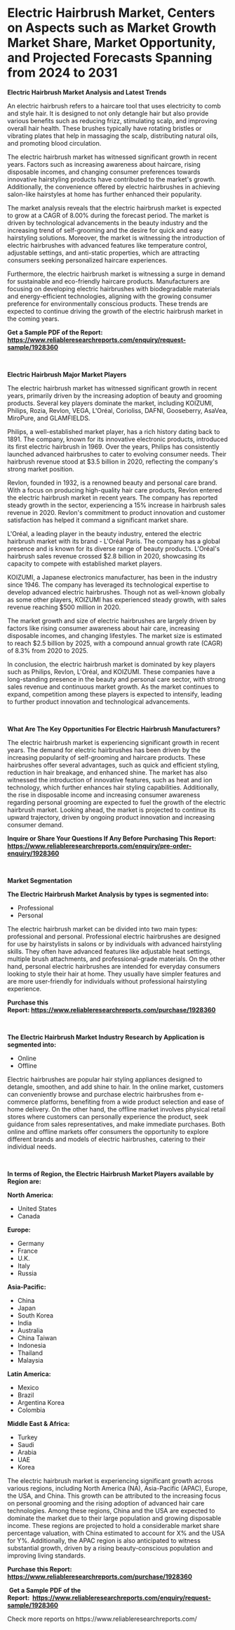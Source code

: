 <p><h1>Electric Hairbrush Market, Centers on Aspects such as Market Growth Market Share, Market Opportunity, and Projected Forecasts Spanning from 2024 to 2031</h1></p><p><strong>Electric Hairbrush Market Analysis and Latest Trends</strong></p>
<p><p>An electric hairbrush refers to a haircare tool that uses electricity to comb and style hair. It is designed to not only detangle hair but also provide various benefits such as reducing frizz, stimulating scalp, and improving overall hair health. These brushes typically have rotating bristles or vibrating plates that help in massaging the scalp, distributing natural oils, and promoting blood circulation.</p><p>The electric hairbrush market has witnessed significant growth in recent years. Factors such as increasing awareness about haircare, rising disposable incomes, and changing consumer preferences towards innovative hairstyling products have contributed to the market's growth. Additionally, the convenience offered by electric hairbrushes in achieving salon-like hairstyles at home has further enhanced their popularity.</p><p>The market analysis reveals that the electric hairbrush market is expected to grow at a CAGR of 8.00% during the forecast period. The market is driven by technological advancements in the beauty industry and the increasing trend of self-grooming and the desire for quick and easy hairstyling solutions. Moreover, the market is witnessing the introduction of electric hairbrushes with advanced features like temperature control, adjustable settings, and anti-static properties, which are attracting consumers seeking personalized haircare experiences.</p><p>Furthermore, the electric hairbrush market is witnessing a surge in demand for sustainable and eco-friendly haircare products. Manufacturers are focusing on developing electric hairbrushes with biodegradable materials and energy-efficient technologies, aligning with the growing consumer preference for environmentally conscious products. These trends are expected to continue driving the growth of the electric hairbrush market in the coming years.</p></p>
<p><strong>Get a Sample PDF of the Report:&nbsp; <a href="https://www.reliableresearchreports.com/enquiry/request-sample/1928360">https://www.reliableresearchreports.com/enquiry/request-sample/1928360</a></strong></p>
<p>&nbsp;</p>
<p><strong>Electric Hairbrush Major Market Players</strong></p>
<p><p>The electric hairbrush market has witnessed significant growth in recent years, primarily driven by the increasing adoption of beauty and grooming products. Several key players dominate the market, including KOIZUMI, Philips, Rozia, Revlon, VEGA, L'Oréal, Corioliss, DAFNI, Gooseberry, AsaVea, MiroPure, and GLAMFIELDS.</p><p>Philips, a well-established market player, has a rich history dating back to 1891. The company, known for its innovative electronic products, introduced its first electric hairbrush in 1969. Over the years, Philips has consistently launched advanced hairbrushes to cater to evolving consumer needs. Their hairbrush revenue stood at $3.5 billion in 2020, reflecting the company's strong market position.</p><p>Revlon, founded in 1932, is a renowned beauty and personal care brand. With a focus on producing high-quality hair care products, Revlon entered the electric hairbrush market in recent years. The company has reported steady growth in the sector, experiencing a 15% increase in hairbrush sales revenue in 2020. Revlon's commitment to product innovation and customer satisfaction has helped it command a significant market share.</p><p>L'Oréal, a leading player in the beauty industry, entered the electric hairbrush market with its brand - L'Oréal Paris. The company has a global presence and is known for its diverse range of beauty products. L'Oréal's hairbrush sales revenue crossed $2.8 billion in 2020, showcasing its capacity to compete with established market players.</p><p>KOIZUMI, a Japanese electronics manufacturer, has been in the industry since 1946. The company has leveraged its technological expertise to develop advanced electric hairbrushes. Though not as well-known globally as some other players, KOIZUMI has experienced steady growth, with sales revenue reaching $500 million in 2020.</p><p>The market growth and size of electric hairbrushes are largely driven by factors like rising consumer awareness about hair care, increasing disposable incomes, and changing lifestyles. The market size is estimated to reach $2.5 billion by 2025, with a compound annual growth rate (CAGR) of 8.3% from 2020 to 2025.</p><p>In conclusion, the electric hairbrush market is dominated by key players such as Philips, Revlon, L'Oréal, and KOIZUMI. These companies have a long-standing presence in the beauty and personal care sector, with strong sales revenue and continuous market growth. As the market continues to expand, competition among these players is expected to intensify, leading to further product innovation and technological advancements.</p></p>
<p>&nbsp;</p>
<p><strong>What Are The Key Opportunities For Electric Hairbrush Manufacturers?</strong></p>
<p><p>The electric hairbrush market is experiencing significant growth in recent years. The demand for electric hairbrushes has been driven by the increasing popularity of self-grooming and haircare products. These hairbrushes offer several advantages, such as quick and efficient styling, reduction in hair breakage, and enhanced shine. The market has also witnessed the introduction of innovative features, such as heat and ion technology, which further enhances hair styling capabilities. Additionally, the rise in disposable income and increasing consumer awareness regarding personal grooming are expected to fuel the growth of the electric hairbrush market. Looking ahead, the market is projected to continue its upward trajectory, driven by ongoing product innovation and increasing consumer demand.</p></p>
<p><strong>Inquire or Share Your Questions If Any Before Purchasing This Report: <a href="https://www.reliableresearchreports.com/enquiry/pre-order-enquiry/1928360">https://www.reliableresearchreports.com/enquiry/pre-order-enquiry/1928360</a></strong></p>
<p>&nbsp;</p>
<p><strong>Market Segmentation</strong></p>
<p><strong>The Electric Hairbrush Market Analysis by types is segmented into:</strong></p>
<p><ul><li>Professional</li><li>Personal</li></ul></p>
<p><p>The electric hairbrush market can be divided into two main types: professional and personal. Professional electric hairbrushes are designed for use by hairstylists in salons or by individuals with advanced hairstyling skills. They often have advanced features like adjustable heat settings, multiple brush attachments, and professional-grade materials. On the other hand, personal electric hairbrushes are intended for everyday consumers looking to style their hair at home. They usually have simpler features and are more user-friendly for individuals without professional hairstyling experience.</p></p>
<p><strong>Purchase this Report:&nbsp;<a href="https://www.reliableresearchreports.com/purchase/1928360">https://www.reliableresearchreports.com/purchase/1928360</a></strong></p>
<p>&nbsp;</p>
<p><strong>The Electric Hairbrush Market Industry Research by Application is segmented into:</strong></p>
<p><ul><li>Online</li><li>Offline</li></ul></p>
<p><p>Electric hairbrushes are popular hair styling appliances designed to detangle, smoothen, and add shine to hair. In the online market, customers can conveniently browse and purchase electric hairbrushes from e-commerce platforms, benefiting from a wide product selection and ease of home delivery. On the other hand, the offline market involves physical retail stores where customers can personally experience the product, seek guidance from sales representatives, and make immediate purchases. Both online and offline markets offer consumers the opportunity to explore different brands and models of electric hairbrushes, catering to their individual needs.</p></p>
<p>&nbsp;</p>
<p><strong>In terms of Region, the Electric Hairbrush Market Players available by Region are:</strong></p>
<p>
    <p> <strong> North America: </strong>
        <ul>
            <li>United States</li>
            <li>Canada</li>
        </ul>
        </p> 
    <p> <strong> Europe: </strong>
        <ul>
            <li>Germany</li>
            <li>France</li>
            <li>U.K.</li>
            <li>Italy</li>
            <li>Russia</li>
        </ul>
        </p> 
    <p> <strong> Asia-Pacific: </strong>
        <ul>
            <li>China</li>
            <li>Japan</li>
            <li>South Korea</li>
            <li>India</li>
            <li>Australia</li>
            <li>China Taiwan</li>
            <li>Indonesia</li>
            <li>Thailand</li>
            <li>Malaysia</li>
        </ul>
        </p> 
    <p> <strong> Latin America: </strong>
        <ul>
            <li>Mexico</li>
            <li>Brazil</li>
            <li>Argentina Korea</li>
            <li>Colombia</li>
        </ul>
        </p> 
    <p> <strong> Middle East & Africa: </strong>
        <ul>
            <li>Turkey</li>
            <li>Saudi</li>
            <li>Arabia</li>
            <li>UAE</li>
            <li>Korea</li>
        </ul>
    </p>
    </p>
<p><p>The electric hairbrush market is experiencing significant growth across various regions, including North America (NA), Asia-Pacific (APAC), Europe, the USA, and China. This growth can be attributed to the increasing focus on personal grooming and the rising adoption of advanced hair care technologies. Among these regions, China and the USA are expected to dominate the market due to their large population and growing disposable income. These regions are projected to hold a considerable market share percentage valuation, with China estimated to account for X% and the USA for Y%. Additionally, the APAC region is also anticipated to witness substantial growth, driven by a rising beauty-conscious population and improving living standards.</p></p>
<p><strong>Purchase this Report: <a href="https://www.reliableresearchreports.com/purchase/1928360">https://www.reliableresearchreports.com/purchase/1928360</a></strong></p>
<p>&nbsp;<strong>Get a Sample PDF of the Report:&nbsp;&nbsp;<a href="https://www.reliableresearchreports.com/enquiry/request-sample/1928360">https://www.reliableresearchreports.com/enquiry/request-sample/1928360</a></strong></p>
<p><strong></strong></p>
<p>Check more reports on https://www.reliableresearchreports.com/</p>